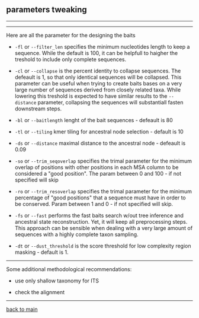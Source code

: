 ## parameters tweaking

---

---

Here are all the parameter for the designing the baits

- ```-fl``` or ```--filter_len``` specifies the minimum nucleotides length to keep a sequence. 
While the default is 100, it can be helpfull to haigher the treshold to include only complete sequences.


- ```-cl``` or ```--collapse``` is the percent identity to collapse sequences. The defeault is 1, 
so that only identical sequences will be collapsed. This parameter can be useful when trying 
to create baits bases on a very large number of sequences derived from closely related taxa.
While lowering this treshold is expected to have similar results to the ```--distance``` 
parameter, collapsing the sequences will substantiall fasten downstream steps.


- ```-bl``` or ```--baitlength```       lenght of the bait sequences - defeault is 80


- ```-tl``` or ```--tiling```           kmer tiling for ancestral node selection - default is 10


- ```-ds``` or ```--distance```         maximal distance to the ancestral node - defeault is 0.09


- ```-so``` or ```--trim_seqoverlap``` specifies the trimal parameter for the minimum overlap 
of positions with other positions in each MSA column to be considered a "good position". 
The param between 0 and 100 - if not specified will skip


- ```-ro``` or ```--trim_resoverlap```  specifies the trimal parameter for the minimum percentage 
of "good positions" that a sequence must have in order to be conserved. 
Param between 1 and 0 - if not specified will skip.


- ```-fs``` or ```--fast``` performs the fast baits search w/out tree inference and ancestral state reconstruction. Yet,
it will keep all preprocessing steps. This approach can be sensible when dealing with a very large amount of sequences with a highly complete
taxon sampling.


- ```-dt``` or ```--dust_threshold``` is the score threshold for low complexity region masking - default is 1.


--- 

Some additional methodological recommendations:

- use only shallow taxonomy for ITS

- check the alignment

--- 


[back to main]()
